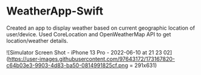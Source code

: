 # WeatherApp-Swift

Created an app to display weather based on current geographic location of user/device. Used CoreLocation and OpenWeatherMap API to get location/weather details. 


![Simulator Screen Shot - iPhone 13 Pro - 2022-06-10 at 21 23 02](https://user-images.githubusercontent.com/97643172/173167820-c64b03e3-9903-4d83-ba50-0814991825cf.png = 291x631)
